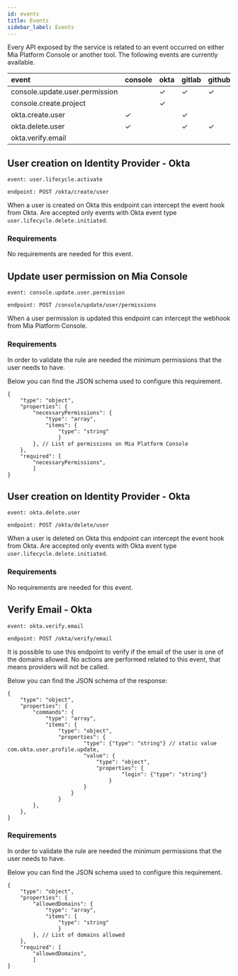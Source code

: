 ```yaml
---
id: events
title: Events
sidebar_label: Events
---
```


<!--
WARNING: this file was automatically generated by Mia-Platform Doc Aggregator.
DO NOT MODIFY IT BY HAND.
Instead, modify the source file and run the aggregator to regenerate this file.
-->

Every API exposed by the service is related to an event occurred on either Mia Platform Console or another tool. 
The following events are currently available. 

| event                          | console | okta | gitlab | github |
|:-------------------------------|:--------|:-----|:-------|:-------|
| console.update.user.permission |         | ✓    | ✓      | ✓      |
| console.create.project         |         | ✓    |        |        |
| okta.create.user               | ✓       |      | ✓      |        |
| okta.delete.user               | ✓       |      | ✓      | ✓      |
| okta.verify.email              |         |      |        |        |

## User creation on Identity Provider - Okta
`event: user.lifecycle.activate`

`endpoint: POST /okta/create/user`

When a user is created on Okta this endpoint can intercept the event hook from Okta.
Are accepted only events with Okta event type `user.lifecycle.delete.initiated`.

### Requirements
 No requirements are needed for this event.

## Update user permission on Mia Console
`event: console.update.user.permission`

`endpoint: POST /console/update/user/permissions`

When a user permission is updated this endpoint can intercept the webhook from Mia Platform Console.

### Requirements

In order to validate the rule are needed the minimum permissions that the user needs to have. 

Below you can find the JSON schema used to configure this requirement.

```jsonc
{
    "type": "object",
    "properties": {
        "necessaryPermissions": { 
            "type": "array",
            "items": {
                "type": "string"
                }
        }, // List of permissions on Mia Platform Console
    },
    "required": [
        "necessaryPermissions",
        ]
}

```
## User creation on Identity Provider - Okta
`event: okta.delete.user`

`endpoint: POST /okta/delete/user`

When a user is deleted on Okta this endpoint can intercept the event hook from Okta.
Are accepted only events with Okta event type `user.lifecycle.delete.initiated`.

### Requirements
No requirements are needed for this event.

## Verify Email - Okta
`event: okta.verify.email`

`endpoint: POST /okta/verify/email`

It is possible to use this endpoint to verify if the email of the user is one of the domains allowed.
No actions are performed related to this event, that means providers will not be called.

Below you can find the JSON schema of the response:


```jsonc
{
    "type": "object",
    "properties": {
        "commands": { 
            "type": "array",
            "items": {
                "type": "object",
                "properties": {
                        "type": {"type": "string"} // static value com.okta.user.profile.update,
                        "value": {
                            "type": "object",
                            "properties": {
                                    "login": {"type": "string"}
                                }
                        }
                    }
                }
        }, 
    },
}

```

### Requirements
In order to validate the rule are needed the minimum permissions that the user needs to have.

Below you can find the JSON schema used to configure this requirement.

```jsonc
{
    "type": "object",
    "properties": {
        "allowedDomains": { 
            "type": "array",
            "items": {
                "type": "string"
                }
        }, // List of domains allowed
    },
    "required": [
        "allowedDomains",
        ]
}

```
